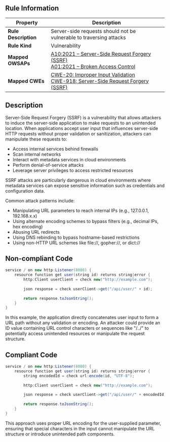 ## Rule Information

| Property | Description |
|---------|-------------|
| **Rule Description** | Server-side requests should not be vulnerable to traversing attacks |
| **Rule Kind** | Vulnerability |
| **Mapped OWSAPs** | [A10:2021 – Server-Side Request Forgery (SSRF)](https://owasp.org/Top10/A10_2021-Server-Side_Request_Forgery_%28SSRF%29/)<br>[A01:2021 – Broken Access Control](https://owasp.org/Top10/A01_2021-Broken_Access_Control/) |
| **Mapped CWEs** | [CWE-20: Improper Input Validation](https://cwe.mitre.org/data/definitions/20.html)<br>[CWE-918: Server-Side Request Forgery (SSRF)](https://cwe.mitre.org/data/definitions/918.html) |

## Description

Server-Side Request Forgery (SSRF) is a vulnerability that allows attackers to induce the server-side application to make requests to an unintended location. When applications accept user input that influences server-side HTTP requests without proper validation or sanitization, attackers can manipulate these requests to:

- Access internal services behind firewalls
- Scan internal networks
- Interact with metadata services in cloud environments
- Perform denial-of-service attacks
- Leverage server privileges to access restricted resources

SSRF attacks are particularly dangerous in cloud environments where metadata services can expose sensitive information such as credentials and configuration data.

Common attack patterns include:

- Manipulating URL parameters to reach internal IPs (e.g., 127.0.0.1, 192.168.x.x)
- Using alternate encoding schemes to bypass filters (e.g., decimal IPs, hex encoding)
- Abusing URL redirects
- Using DNS rebinding to bypass hostname-based restrictions
- Using non-HTTP URL schemes like file://, gopher://, or dict://

## Non-compliant Code

```java
service / on new http:Listener(8080) {
    resource function get user(string id) returns string|error { 
        http:Client userClient = check new("http://example.com");
        
        json response = check userClient->get("/api/user/" + id);
        
        return response.toJsonString();
    }
}
```

In this example, the application directly concatenates user input to form a URL path without any validation or encoding. An attacker could provide an ID value containing URL control characters or sequences like "/../" to potentially access unintended resources or manipulate the request structure.

## Compliant Code

```java
service / on new http:Listener(8080) {
    resource function get user(string id) returns string|error {
        string encodedId = check url:encode(id, "UTF-8");
        
        http:Client userClient = check new("http://example.com");
        
        json response = check userClient->get("/api/user/" + encodedId);
        
        return response.toJsonString();
    }
}
```

This approach uses proper URL encoding for the user-supplied parameter, ensuring that special characters in the input cannot manipulate the URL structure or introduce unintended path components.
